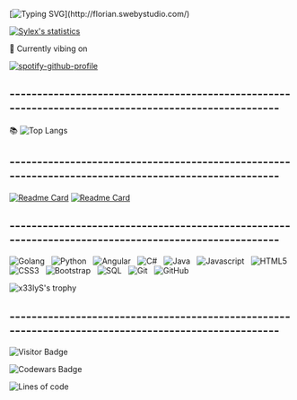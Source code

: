    [![Typing SVG](https://readme-typing-svg.demolab.com?font=Anton&size=32&duration=4000&pause=150&color=628FDB&center=true&vCenter=true&width=1000&lines=Hello+%2C+I'm+Florian;Web+Developer+.+.+.)](http://florian.swebystudio.com/)

 [![Sylex's statistics](https://github-readme-stats.vercel.app/api?username=x33lyS&include_all_commits=true&show_icons=true&theme=tokyonight&border_radius=30&hide=issues)](#)
  
 🎵 Currently vibing on

[![spotify-github-profile](https://spotify-github-profile.vercel.app/api/view?uid=florian.lejosne.31&cover_image=false&theme=default&bar_color=628fdb&bar_color_cover=false)](https://github.com/kittinan/spotify-github-profile)

  
## ----------------------------------------------------------------------------------------------------

 📚 ![Top Langs](https://github-readme-stats.vercel.app/api/top-langs/?username=x33lyS&hide=TeX&layout=compact&theme=tokyonight&border_radius=30)



## ----------------------------------------------------------------------------------------------------
<a href="https://groupie-tracker-x33lys.herokuapp.com/">![Readme Card](https://github-readme-stats.vercel.app/api/pin/?username=x33lyS&repo=Groupie-Tracker&theme=tokyonight&border_radius=30)</a>
<a href="https://github.com/x33lyS/Website-2k22">![Readme Card](https://github-readme-stats.vercel.app/api/pin/?username=x33lyS&repo=Website-2k22&theme=tokyonight&border_radius=30)</a>

## ----------------------------------------------------------------------------------------------------

![Golang](https://img.shields.io/badge/-Golang-black?logo=go&logoColor=blueviolet&style=for-the-badge)&nbsp;&nbsp;
![Python](https://img.shields.io/badge/-Python-black?logo=python&logoColor=blueviolet&style=for-the-badge)&nbsp;&nbsp;
![Angular](https://img.shields.io/badge/-Angular-black?logo=angular&logoColor=blueviolet&style=for-the-badge)&nbsp;&nbsp;
![C#](https://img.shields.io/badge/-Csharp-black?logo=c&logoColor=blueviolet&style=for-the-badge)&nbsp;&nbsp;
![Java](https://img.shields.io/badge/-Java-black?logo=java&logoColor=blueviolet&style=for-the-badge)&nbsp;&nbsp;
![Javascript](https://img.shields.io/badge/-Javascript-black?logo=javascript&logoColor=blueviolet&style=for-the-badge)&nbsp;&nbsp;
![HTML5](https://img.shields.io/badge/-HTML5-black?logo=html5&logoColor=blueviolet&style=for-the-badge)&nbsp;&nbsp;
![CSS3](https://img.shields.io/badge/-CSS3-black?logo=css3&logoColor=blueviolet&style=for-the-badge)&nbsp;&nbsp;
![Bootstrap](https://img.shields.io/badge/-Bootstrap-black?logo=bootstrap&logoColor=blueviolet&style=for-the-badge)&nbsp;&nbsp;
![SQL](https://img.shields.io/badge/-SQL-black?logo=MySQL&logoColor=blueviolet&style=for-the-badge)&nbsp;&nbsp;
![Git](https://img.shields.io/badge/-Git-black?logo=git&logoColor=blueviolet&style=for-the-badge)&nbsp;&nbsp;
![GitHub](https://img.shields.io/badge/-GitHub-black?logo=github&logoColor=blueviolet&style=for-the-badge)&nbsp;&nbsp;
</br>




![x33lyS's trophy](https://hacked-github-stat-trophies.vercel.app/?username=x33lyS&theme=dracula&column=5&rank=SECRET,SSS,SS,S,AAA,AA,A,B&margin-w=18&margin-h=10&title=MultiLanguage,AllSuperRank,Joined2020,Commit,Repositories)

## ----------------------------------------------------------------------------------------------------
![Visitor Badge](https://visitor-badge.laobi.icu/badge?page_id=x33lyS.x33lyS)

![Codewars Badge](https://www.codewars.com/users/x33lyS/badges/large)

![Lines of code](https://img.shields.io/badge/From%20Hello%20World%20I%27ve%20Written-4.6%20million%20lines%20of%20code-blueviolet)

